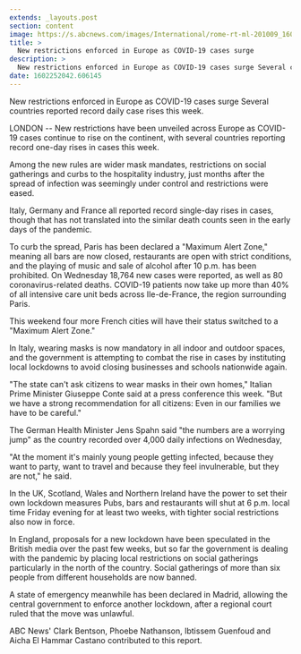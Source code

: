 ```yaml
--- 
extends: _layouts.post 
section: content 
image: https://s.abcnews.com/images/International/rome-rt-ml-201009_1602243006470_hpMain_16x9_992.jpg 
title: > 
  New restrictions enforced in Europe as COVID-19 cases surge 
description: > 
  New restrictions enforced in Europe as COVID-19 cases surge Several countries reported record daily case rises this week.LONDON -- New restrictions have been unveiled across Europe as COVID-19 cases continue to rise on the continent, with several countries reporting record one-day rises in cases this week.Among the new rules are wider mask mandates, restrictions on social gatherings and curbs to the hospitality industry, just months after the spread of infection was seemingly under control and restrictions were eased.Italy, Germany and France all reported record single-day rises in cases, though that has not translated into the similar death counts seen in the early days of the pandemic.Social gatherings of more than six people from different households are now banned. 
date: 1602252042.606145 
--- 
```

New restrictions enforced in Europe as COVID-19 cases surge Several countries reported record daily case rises this week.

LONDON -- New restrictions have been unveiled across Europe as COVID-19 cases continue to rise on the continent, with several countries reporting record one-day rises in cases this week.

Among the new rules are wider mask mandates, restrictions on social gatherings and curbs to the hospitality industry, just months after the spread of infection was seemingly under control and restrictions were eased.

Italy, Germany and France all reported record single-day rises in cases, though that has not translated into the similar death counts seen in the early days of the pandemic.

To curb the spread, Paris has been declared a "Maximum Alert Zone," meaning all bars are now closed, restaurants are open with strict conditions, and the playing of music and sale of alcohol after 10 p.m. has been prohibited. On Wednesday 18,764 new cases were reported, as well as 80 coronavirus-related deaths. COVID-19 patients now take up more than 40% of all intensive care unit beds across Ile-de-France, the region surrounding Paris.

This weekend four more French cities will have their status switched to a "Maximum Alert Zone."

In Italy, wearing masks is now mandatory in all indoor and outdoor spaces, and the government is attempting to combat the rise in cases by instituting local lockdowns to avoid closing businesses and schools nationwide again.

"The state can't ask citizens to wear masks in their own homes," Italian Prime Minister Giuseppe Conte said at a press conference this week. "But we have a strong recommendation for all citizens: Even in our families we have to be careful."

The German Health Minister Jens Spahn said "the numbers are a worrying jump" as the country recorded over 4,000 daily infections on Wednesday,

"At the moment it's mainly young people getting infected, because they want to party, want to travel and because they feel invulnerable, but they are not," he said.

In the UK, Scotland, Wales and Northern Ireland have the power to set their own lockdown measures Pubs, bars and restaurants will shut at 6 p.m. local time Friday evening for at least two weeks, with tighter social restrictions also now in force.

In England, proposals for a new lockdown have been speculated in the British media over the past few weeks, but so far the government is dealing with the pandemic by placing local restrictions on social gatherings particularly in the north of the country. Social gatherings of more than six people from different households are now banned.

A state of emergency meanwhile has been declared in Madrid, allowing the central government to enforce another lockdown, after a regional court ruled that the move was unlawful.

ABC News' Clark Bentson, Phoebe Nathanson, Ibtissem Guenfoud and Aicha El Hammar Castano contributed to this report.